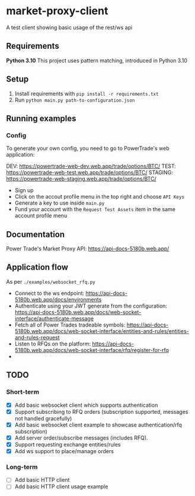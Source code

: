# market-proxy-client

A test client showing basic usage of the rest/ws api

## Requirements

**Python 3.10**
This project uses pattern matching, introduced in Python 3.10

## Setup

1. Install requirements with `pip install -r requirements.txt`
2. Run `python main.py path-to-configuration.json`

## Running examples

### Config

To generate your own config, you need to go to PowerTrade's web application:

DEV: https://powertrade-web-dev.web.app/trade/options/BTC/
TEST: https://powertrade-web-test.web.app/trade/options/BTC/
STAGING: https://powertrade-web-staging.web.app/trade/options/BTC/

- Sign up
- Click on the accout profile menu in the top right and choose `API Keys`
- Generate a key to use inside `main.py`
- Fund your account with the `Request Test Assets` item in the same account profile menu

## Documentation

Power Trade's Market Proxy API: https://api-docs-5180b.web.app/

## Application flow

As per `./examples/websocket_rfq.py`

- Connect to the ws endpoint: https://api-docs-5180b.web.app/docs/environments
- Authenticate using your JWT generate from the configuration: https://api-docs-5180b.web.app/docs/web-socket-interface/authenticate-message
- Fetch all of Power Trades tradeable symbols: https://api-docs-5180b.web.app/docs/web-socket-interface/entities-and-rules/entities-and-rules-request
- Listen to RFQs on the platform: https://api-docs-5180b.web.app/docs/web-socket-interface/rfq/register-for-rfq
-

## TODO

### Short-term

- [x] Add basic websocket client which supports authentication
- [x] Support subscribing to RFQ orders (subscription supported, messages not handled gracefully)
- [x] Add basic websocket client example to showcase authentication/rfq subscription)
- [x] Add server order/subscribe messages (includes RFQ).
- [x] Support requesting exchange entities/rules
- [x] Add ws support to place/manage orders

### Long-term

- [ ] Add basic HTTP client
- [ ] Add basic HTTP client usage example
